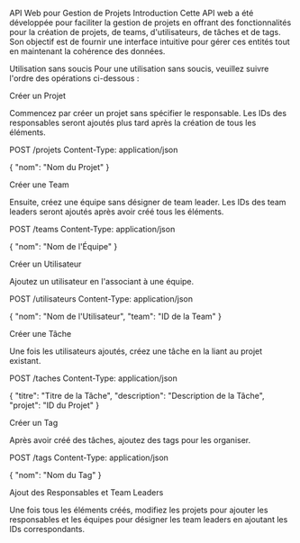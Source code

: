 ﻿API Web pour Gestion de Projets
Introduction
Cette API web a été développée pour faciliter la gestion de projets en offrant des fonctionnalités pour la création de projets, de teams, d'utilisateurs, de tâches et de tags. Son objectif est de fournir une interface intuitive pour gérer ces entités tout en maintenant la cohérence des données.

Utilisation sans soucis
Pour une utilisation sans soucis, veuillez suivre l'ordre des opérations ci-dessous :

Créer un Projet

Commencez par créer un projet sans spécifier le responsable. Les IDs des responsables seront ajoutés plus tard après la création de tous les éléments.

POST /projets
Content-Type: application/json

{
"nom": "Nom du Projet"
}

Créer une Team

Ensuite, créez une équipe sans désigner de team leader. Les IDs des team leaders seront ajoutés après avoir créé tous les éléments.

POST /teams
Content-Type: application/json

{
"nom": "Nom de l'Équipe"
}

Créer un Utilisateur

Ajoutez un utilisateur en l'associant à une équipe.

POST /utilisateurs
Content-Type: application/json

{
"nom": "Nom de l'Utilisateur",
"team": "ID de la Team"
}

Créer une Tâche

Une fois les utilisateurs ajoutés, créez une tâche en la liant au projet existant.

POST /taches
Content-Type: application/json

{
"titre": "Titre de la Tâche",
"description": "Description de la Tâche",
"projet": "ID du Projet"
}

Créer un Tag

Après avoir créé des tâches, ajoutez des tags pour les organiser.

POST /tags
Content-Type: application/json

{
"nom": "Nom du Tag"
}

Ajout des Responsables et Team Leaders

Une fois tous les éléments créés, modifiez les projets pour ajouter les responsables et les équipes pour désigner les team leaders en ajoutant les IDs correspondants.

